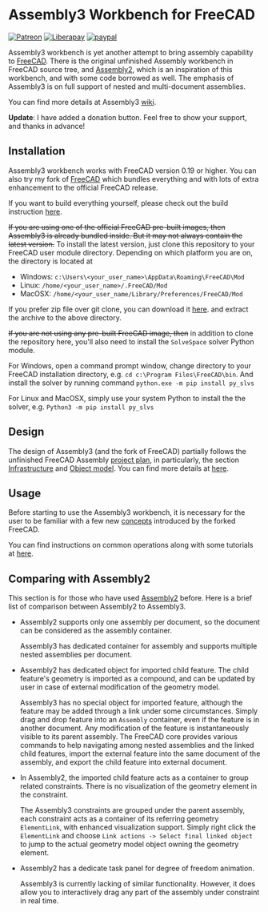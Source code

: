 # Assembly3 Workbench for FreeCAD

[![Patreon](https://img.shields.io/badge/patreon-donate-blue.svg)](https://www.patreon.com/thundereal)
[![Liberapay](http://img.shields.io/liberapay/patrons/realthunder.svg?logo=liberapay)](https://liberapay.com/realthunder/donate)
[![paypal](https://img.shields.io/badge/Donate-PayPal-blue.svg)](https://www.paypal.me/realthunder)

Assembly3 workbench is yet another attempt to bring assembly capability to
[FreeCAD](http://www.freecadweb.org/). There is the original unfinished
Assembly workbench in FreeCAD source tree, and
[Assembly2](https://github.com/hamish2014/FreeCAD_assembly2), which is an
inspiration of this workbench, and with some code borrowed as well. The
emphasis of Assembly3 is on full support of nested and multi-document
assemblies. 

You can find more details at Assembly3 [wiki](../../wiki/Home).

__Update__: I have added a donation button. Feel free to show your support, and
thanks in advance!

## Installation

Assembly3 workbench works with FreeCAD version 0.19 or higher. You can also try
my fork of [FreeCAD](../../releases) which bundles everything and with lots of
extra enhancement to the official FreeCAD release.

If you want to build everything yourself, please check out the build
instruction [here](../../wiki/Build-Instruction).

~~If you are using one of the official FreeCAD pre-built images, then Assembly3
is already bundled inside. But it may not always contain the latest version.~~ To
install the latest version, just clone this repository to your FreeCAD user
module directory. Depending on which platform you are on, the directory is
located at

* Windows: `c:\Users\<your_user_name>\AppData\Roaming\FreeCAD\Mod`
* Linux: `/home/<your_user_name>/.FreeCAD/Mod`
* MacOSX: `/home/<your_user_name/Library/Preferences/FreeCAD/Mod`

If you prefer zip file over git clone, you can download it [here](../../archive/refs/heads/master.zip).
and extract the archive to the above directory.

~~If you are not using any pre-built FreeCAD image, then~~ in addition to clone the
repository here, you'll also need to install the `SolveSpace` solver Python module.

For Windows, open a command prompt window, change directory to your FreeCAD
installation directory, e.g. `cd c:\Program Files\FreeCAD\bin`. And install the solver
by running command `python.exe -m pip install py_slvs`

For Linux and MacOSX, simply use your system Python to install the the solver,
e.g. `Python3 -m pip install py_slvs`

## Design

The design of Assembly3 (and the fork of FreeCAD) partially follows the
unfinished FreeCAD Assembly [project plan](https://www.freecadweb.org/wiki/Assembly_project), 
in particularly, the section [Infrastructure](https://www.freecadweb.org/wiki/Assembly_project#Infrastructure)
and [Object model](https://www.freecadweb.org/wiki/Assembly_project#Object_model).
You can find more details at [here](../../wiki/Design).

## Usage

Before starting to use the Assembly3 workbench, it is necessary for the user to
be familiar with a few new [concepts](../../wiki/Concepts) introduced by the forked
FreeCAD. 

You can find instructions on common operations along with some tutorials at 
[here](../../wiki/Usage).

## Comparing with Assembly2

This section is for those who have used
[Assembly2](https://github.com/hamish2014/FreeCAD_assembly2) before. Here is
a brief list of comparison between Assembly2 to Assembly3. 

* Assembly2 supports only one assembly per document, so the document can be
  considered as the assembly container.

  Assembly3 has dedicated container for assembly and supports multiple nested
  assemblies per document. 

* Assembly2 has dedicated object for imported child feature. The child
  feature's geometry is imported as a compound, and can be updated by user in
  case of external modification of the geometry model. 

  Assembly3 has no special object for imported feature, although the feature
  may be added through a link under some circumstances. Simply drag and drop
  feature into an `Assembly` container, even if the feature is in another
  document. Any modification of the feature is instantaneously visible to its
  parent assembly. The FreeCAD core provides various commands to help
  navigating among nested assemblies and the linked child features, import the
  external feature into the same document of the assembly, and export the child
  feature into external document.

* In Assembly2, the imported child feature acts as a container to group related
  constraints. There is no visualization of the geometry element in the
  constraint. 

  The Assembly3 constraints are grouped under the parent assembly, each
  constraint acts as a container of its referring geometry `ElementLink`, with
  enhanced visualization support. Simply right click the `ElementLink` and
  choose `Link actions -> Select final linked object` to jump to the actual
  geometry model object owning the geometry element.

* Assembly2 has a dedicate task panel for degree of freedom animation.

  Assembly3 is currently lacking of similar functionality. However, it does
  allow you to interactively drag any part of the assembly under constraint in
  real time.

